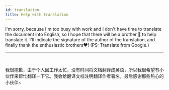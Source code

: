 ```yaml
---
id: translation
title: Help with translation
---
```



I'm sorry, because I'm too busy with work and I don't have time to translate the document into English, so I hope that there will be a brother 💪 to help translate it. I'll indicate the signature of the author of the translation, and finally thank the enthusiastic brothers❤! (PS: Translate from Google.)

---

<br/>

我很抱歉，由于个人因工作太忙，没有时间将文档翻译成英语，所以我很希望有小伙伴来帮忙翻译一下它。我会给翻译文档注明翻译作者署名，最后感谢那些热心的小伙伴~